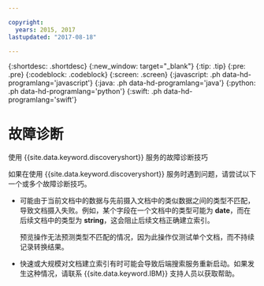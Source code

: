 ```yaml
---

copyright:
  years: 2015, 2017
lastupdated: "2017-08-18"

---
```


{:shortdesc: .shortdesc}
{:new_window: target="_blank"}
{:tip: .tip}
{:pre: .pre}
{:codeblock: .codeblock}
{:screen: .screen}
{:javascript: .ph data-hd-programlang='javascript'}
{:java: .ph data-hd-programlang='java'}
{:python: .ph data-hd-programlang='python'}
{:swift: .ph data-hd-programlang='swift'}

# 故障诊断

使用 {{site.data.keyword.discoveryshort}} 服务的故障诊断技巧

如果在使用 {{site.data.keyword.discoveryshort}} 服务时遇到问题，请尝试以下一个或多个故障诊断技巧。

-   可能由于当前文档中的数据与先前摄入文档中的类似数据之间的类型不匹配，导致文档摄入失败。例如，某个字段在一个文档中的类型可能为 **date**，而在后续文档中的类型为 **string**，这会阻止后续文档正确建立索引。

    预览操作无法预测类型不匹配的情况，因为此操作仅测试单个文档，而不持续记录转换结果。
-   快速或大规模对文档建立索引有时可能会导致后端搜索服务重新启动。如果发生这种情况，请联系 {{site.data.keyword.IBM}} 支持人员以获取帮助。
